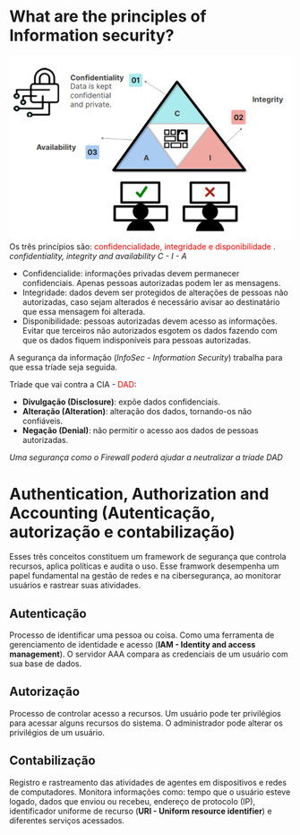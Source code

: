 # What are the principles of Information security?
![alt text](image.png)
Os três princípios são: <span style= "color:red">confidencialidade, integridade e disponibilidade </span>.
_confidentiality, integrity and availability  C - I - A_

* Confidencialide: informações privadas devem permanecer confidenciais. Apenas pessoas autorizadas podem ler as mensagens.
* Integridade: dados devem ser protegidos de alterações de pessoas não autorizadas, caso sejam alterados é necessário avisar ao destinatário que essa mensagem foi alterada.
* Disponibilidade: pessoas autorizadas devem acesso as informações. Evitar que terceiros não autorizados esgotem os dados fazendo com que os dados fiquem indisponíveis para pessoas autorizadas.

A segurança da informação (_InfoSec - Information Security_) trabalha para que essa tríade seja seguida.

Tríade que vai contra a CIA - <span style="color: red">DAD</span>:

* __Divulgação (Disclosure)__: expõe dados confidenciais.
* __Alteração (Alteration)__: alteração dos dados, tornando-os não confiáveis.
* __Negação (Denial)__: não permitir o acesso aos dados de pessoas autorizadas.

_Uma segurança como o Firewall poderá ajudar a neutralizar a tríade DAD_

# Authentication, Authorization and Accounting (Autenticação, autorização e contabilização)

Esses três conceitos constituem um framework de segurança que controla recursos, aplica políticas e audita o uso. Esse framwork desempenha um papel fundamental na gestão de redes e na cibersegurança, ao monitorar usuários e rastrear suas atividades.

## Autenticação
Processo de identificar uma pessoa ou coisa. Como uma ferramenta de gerenciamento de identidade e acesso (__IAM - Identity and access management__). O servidor AAA compara as credenciais de um usuário com sua base de dados.

## Autorização
Processo de controlar acesso a recursos. Um usuário pode ter privilégios para acessar alguns recursos do sistema. O administrador pode alterar os privilégios de um usuário.

## Contabilização
Registro  e rastreamento das atividades de agentes em dispositivos e redes de computadores. Monitora informações como:  tempo que o usuário esteve logado, dados que enviou ou recebeu, endereço de protocolo (IP), identificador uniforme de recurso (__URI - Uniform resource identifier__) e diferentes serviços acessados.
